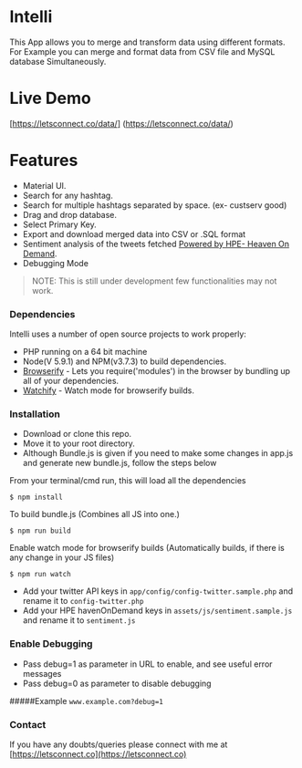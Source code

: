 # Intelli

This App allows you to merge and transform data using different formats. For Example you can merge and format data from CSV file and MySQL database Simultaneously.

# Live Demo

  [https://letsconnect.co/data/] (https://letsconnect.co/data/)

# Features
- Material UI.
- Search for any hashtag.
- Search for multiple hashtags separated by space. (ex- custserv good)
- Drag and drop database.
- Select Primary Key.
- Export and download merged data into CSV or .SQL format
- Sentiment analysis of the tweets fetched [Powered by HPE- Heaven On Demand](http://www.havenondemand.com/).
- Debugging Mode

> NOTE: This is still under development few functionalities may not work.

### Dependencies

Intelli uses a number of open source projects to work properly:
- PHP running on a 64 bit machine
- Node(V 5.9.1) and NPM(v3.7.3) to build dependencies.
- [Browserify](http://browserify.org/) - Lets you require('modules') in the browser by bundling up all of your dependencies.
- [Watchify](https://www.npmjs.com/package/watchify) - Watch mode for browserify builds.

### Installation

- Download or clone this repo.
- Move it to your root directory.
- Although Bundle.js is given if you need to make some changes in app.js and generate new bundle.js, follow the steps below

From your terminal/cmd run, this will load all the dependencies  
```
$ npm install
```
To build bundle.js (Combines all JS into one.)
```
$ npm run build
```
Enable watch mode for browserify builds (Automatically builds, if there is any change in your JS files)
```
$ npm run watch
```
- Add your twitter API keys in  ``` app/config/config-twitter.sample.php ``` and rename it to ```config-twitter.php```
- Add your HPE havenOnDemand keys in ``` assets/js/sentiment.sample.js ``` and rename it to ```sentiment.js```




### Enable Debugging
- Pass debug=1 as parameter in URL to enable, and see useful error messages
- Pass debug=0 as parameter to disable debugging

#####Example
``` www.example.com?debug=1 ```

### Contact
If you have any doubts/queries please connect with me at [https://letsconnect.co](https://letsconnect.co)
